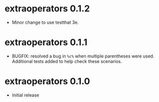# extraoperators 0.1.2

* Minor change to use testthat 3e.

# extraoperators 0.1.1

* BUGFIX: resolved a bug in `%c%` when multiple parentheses were
  used. Additional tests added to help check these scenarios.

# extraoperators 0.1.0

* Initial release

